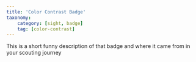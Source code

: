 ```yaml
---
title: 'Color Contrast Badge'
taxonomy:
    category: [sight, badge]
    tag: [color-contrast]
---
```

This is a short funny description of that badge and where it came from in your scouting journey
